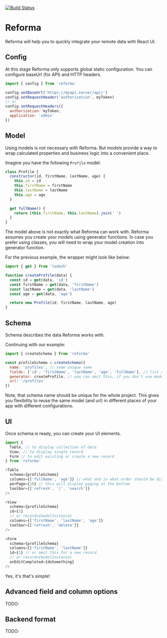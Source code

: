 [![Build Status](https://travis-ci.com/dimakura/reforma.svg?branch=master)](https://travis-ci.com/dimakura/reforma)

# Reforma

Reforma will help you to quickly integrate your remote data with React UI.

## Config

At this stage Reforma only supports global static configuration.
You can configure baseUrl (for API) and HTTP headers.

```js
import { config } from 'reforma'

config.setBaseUrl('https://myapi.server/api/')
config.setRequestHeader('authorization', myToken)
// or
config.setRequestHeaders({
  authorization: myToken,
  application: 'admin'
})
```

## Model

Using models is not necessary with Reforma. But models provide a way to wrap calculated properties and business logic into a convenient place.

Imagine you have the following `Profile` model:

```js
class Profile {
  constructor(id, firstName, lastName, age) {
    this.id = id
    this.firstName = firstName
    this.lastName = lastName
    this.age = age
  }

  get fullName() {
    return [this.firstName, this.lastName].join(' ')
  }
}
```

The model above is not exactly what Reforma can work with. Reforma assumes you create your models using generator functions. In case you prefer using classes, you will need to wrap your model creation into generator function.

For the previous example, the wrapper might look like below:

```js
import { get } from 'lodash'

function createProfile(data) {
  const id = get(data, 'id')
  const firstName = get(data, 'firstName')
  const lastName = get(data, 'lastName')
  const age = get(data, 'age')

  return new Profile(id, firstName, lastName, age)
}
```

## Schema

Schema describes the data Reforma works with.

Continuing with our example:

```js
import { createSchema } from 'reforma'

const profileSchema = createSchema({
  name: 'profiles', // some unique name
  fields: ['id', 'firstName', 'lastName', 'age', 'fullName'], // list all fields from your model
  generator: createProfile, // you can omit this, if you don't use models
  url: '/profiles'
})
```

Note, that schema name should be unique for the whole project. This gives you flexibility to reuse the same model (and url) in different places of your app with different configurations.

## UI

Once schema is ready, you can create your UI elements.

```js
import {
  Table, // to display collection of data
  View, // to display single record
  Form // to edit existing or create a new record
} from 'reforma'

<Table
  schema={profileSchema}
  columns={['fullName', 'age']} // what and in what order should be displayed?
  perPage={10} // this will display paging at the bottom
  toolbar={['refresh', '|', 'search']}
/>

<View
  schema={profileSchema}
  id={1}
  // or record={modelInstance}
  columns={['firstName', 'lastName', 'age']}
  toolbar={['refresh', 'delete']}
/>

<Form
  schema={profileSchema}
  columns={['firstName', 'lastName']}
  id={1} // or omit this for a new record
  // or record={modelInstance}
  onEditCompleted={doSomething}
/>
```

Yes, it's that's simple!

## Advanced field and column options

TODO:

## Backend format

TODO:

